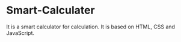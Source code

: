 # Smart-Calculater
It is a smart calculator for calculation. It is based on HTML, CSS and JavaScript.
